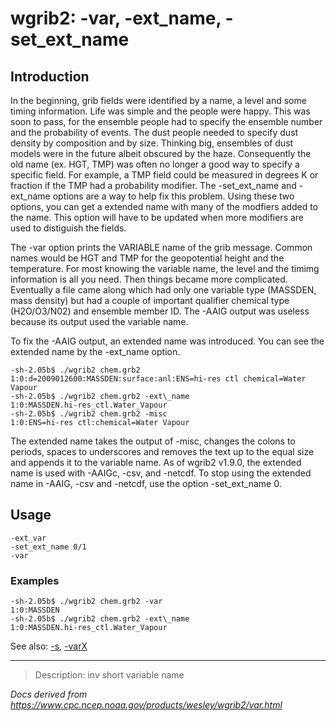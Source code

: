 # wgrib2: -var, -ext_name, -set_ext_name

## Introduction

In the beginning, grib fields were identified by a name, a level
and some timing information. Life was simple and the people were
happy. This was soon to pass, for the ensemble people had to
specify the ensemble number and the probability of events.
The dust people needed to specify dust density by
composition and by size. Thinking big, ensembles of dust
models were in the future albeit obscured by the haze.
Consequently the old name (ex. HGT, TMP) was often no longer
a good way to specify a specific field. For example, a
TMP field could be measured in degrees K or fraction
if the TMP had a probability modifier. The
-set_ext_name and -ext_name
options are a way to help fix this problem. Using these
two options, you can get a extended name with many of the
modfiers added to the name. This option will have to be
updated when more modifiers are used to distiguish the fields.

The -var option prints the VARIABLE name of
the grib message. Common names would be HGT and TMP for the geopotential
height and the temperature. For most knowing the variable name,
the level and the timimg information is all you need. Then things
became more complicated. Eventually a file came along which had only
one variable type (MASSDEN, mass density) but had a couple of
important qualifier chemical type (H2O/O3/N02) and ensemble member ID.
The -AAIG output was useless because its output
used the variable name.

To fix the -AAIG output, an extended name
was introduced. You can see the extended name by
the -ext_name option.

```
-sh-2.05b$ ./wgrib2 chem.grb2
1:0:d=2009012600:MASSDEN:surface:anl:ENS=hi-res ctl chemical=Water Vapour
-sh-2.05b$ ./wgrib2 chem.grb2 -ext\_name
1:0:MASSDEN.hi-res_ctl.Water_Vapour
-sh-2.05b$ ./wgrib2 chem.grb2 -misc
1:0:ENS=hi-res ctl:chemical=Water Vapour
```

The extended name takes the output of -misc,
changes the colons to periods, spaces to underscores and removes the
text up to the equal size and appends it to the variable name. As of
wgrib2 v1.9.0, the extended name is used with
-AAIGc, -csv, and -netcdf.
To stop using the extended name in -AAIG, -csv and -netcdf, use the option
-set_ext_name 0.

## Usage

```
-ext_var
-set_ext_name 0/1
-var
```

### Examples

```
-sh-2.05b$ ./wgrib2 chem.grb2 -var
1:0:MASSDEN
-sh-2.05b$ ./wgrib2 chem.grb2 -ext\_name
1:0:MASSDEN.hi-res_ctl.Water_Vapour
```

See also:
[-s](./s.md),
[-varX](./varX.md)

---

> Description: inv short variable name

_Docs derived from <https://www.cpc.ncep.noaa.gov/products/wesley/wgrib2/var.html>_
